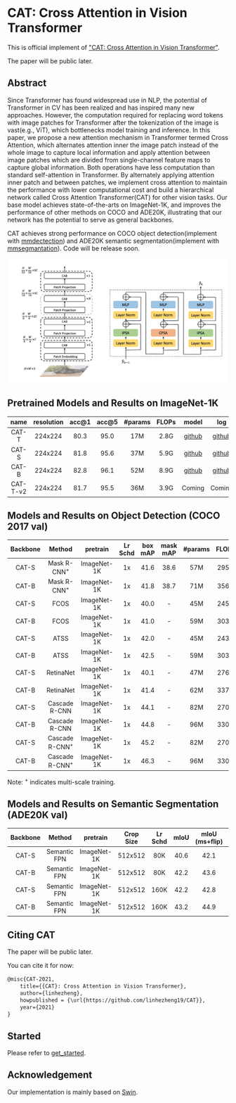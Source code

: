 # CAT: Cross Attention in Vision Transformer

This is official implement of ["CAT: Cross Attention in Vision Transformer"]().

The paper will be public later.

## Abstract

Since Transformer has found widespread use in NLP, the potential of Transformer in CV has been realized and has inspired many new approaches. However, the computation required for replacing word tokens with image patches for Transformer after the tokenization of the image is vast(e.g., ViT), which bottlenecks model training and inference. In this paper, we propose a new attention mechanism in Transformer termed Cross Attention, which alternates attention inner the image patch instead of the whole image to capture local information and apply attention between image patches which are divided from single-channel feature maps to capture global information. Both operations have less computation than standard self-attention in Transformer. By alternately applying attention inner patch and between patches, we implement cross attention to maintain the performance with lower computational cost and build a hierarchical network called Cross Attention Transformer(CAT) for other vision tasks. Our base model achieves state-of-the-arts on ImageNet-1K, and improves the performance of other methods on COCO and ADE20K, illustrating that our network has the potential to serve as general backbones.

CAT achieves strong performance on COCO object detection(implement with [mmdectection](https://github.com/open-mmlab/mmdetection)) and ADE20K semantic segmentation(implement with [mmsegmantation](https://github.com/open-mmlab/mmsegmentation)). Code will be release soon.

![architecture](figures/architecture.jpg)

## Pretrained Models and Results on ImageNet-1K

| name  | resolution |acc@1 | acc@5 | #params | FLOPs | model | log |
| :---: | :---: | :---: | :---: | :---: | :---: |:---: |:---: |
| CAT-T | 224x224 | 80.3 | 95.0 | 17M | 2.8G | [github](https://github.com/linhezheng19/CAT/releases/download/untagged-0f39dafcec47a4003737/cat_tiny.pth) | [github](https://github.com/linhezheng19/CAT/releases/download/untagged-66ed5a7bb12a93907ecf/cat_tiny_log.txt)|
| CAT-S | 224x224 | 81.8 | 95.6 | 37M | 5.9G | [github](https://github.com/linhezheng19/CAT/releases/download/untagged-0f39dafcec47a4003737/cat_small.pth) | [github](https://github.com/linhezheng19/CAT/releases/download/untagged-66ed5a7bb12a93907ecf/cat_small_log.txt) |
| CAT-B | 224x224 | 82.8 | 96.1 | 52M | 8.9G  | [github](https://github.com/linhezheng19/CAT/releases/download/untagged-0f39dafcec47a4003737/cat_base.pth) | [github](https://github.com/linhezheng19/CAT/releases/download/untagged-66ed5a7bb12a93907ecf/cat_base_log.txt) |
| CAT-T-v2 | 224x224 | 81.7 | 95.5 | 36M | 3.9G  | Coming | Coming|

## Models and Results on Object Detection (COCO 2017 val)

| Backbone | Method | pretrain | Lr Schd | box mAP | mask mAP | #params | FLOPs | model | log |
| :---: | :---: | :---: | :---: | :---: | :---: | :---: | :---: | :---: | :---: |
| CAT-S | Mask R-CNN<sup>+</sup> | ImageNet-1K | 1x | 41.6 | 38.6 | 57M | 295G | [github](https://github.com/linhezheng19/CAT/releases/download/untagged-0f39dafcec47a4003737/mask_rcnn_cat_small_1x_ms.pth) | [github](https://github.com/linhezheng19/CAT/releases/download/untagged-66ed5a7bb12a93907ecf/mask_rcnn_cat_small_1x_ms.txt)|
| CAT-B | Mask R-CNN<sup>+</sup> | ImageNet-1K | 1x | 41.8 | 38.7 | 71M | 356G | [github](https://github.com/linhezheng19/CAT/releases/download/untagged-0f39dafcec47a4003737/mask_rcnn_cat_base_1x_ms.pth) | [github](https://github.com/linhezheng19/CAT/releases/download/untagged-66ed5a7bb12a93907ecf/mask_rcnn_cat_base_1x_ms.txt)|
| CAT-S | FCOS | ImageNet-1K | 1x | 40.0 | - | 45M | 245G | [github](https://github.com/linhezheng19/CAT/releases/download/untagged-0f39dafcec47a4003737/fcos_cat_small_1x.pth) | [github](https://github.com/linhezheng19/CAT/releases/download/untagged-66ed5a7bb12a93907ecf/fcos_cat_samll_1x.txt)|
| CAT-B | FCOS | ImageNet-1K | 1x | 41.0 | - | 59M | 303G | [github](https://github.com/linhezheng19/CAT/releases/download/untagged-66ed5a7bb12a93907ecf/fcos_cat_base_1x.pth) | [github](https://github.com/linhezheng19/CAT/releases/download/untagged-66ed5a7bb12a93907ecf/fcos_cat_base_1x.txt)|
| CAT-S | ATSS | ImageNet-1K | 1x | 42.0 | - | 45M | 243G | [github](https://github.com/linhezheng19/CAT/releases/download/untagged-0f39dafcec47a4003737/atss_cat_small_1x.pth) | [github](https://github.com/linhezheng19/CAT/releases/download/untagged-66ed5a7bb12a93907ecf/atss_cat_small_1x.txt)|
| CAT-B | ATSS | ImageNet-1K | 1x | 42.5 | - | 59M | 303G | [github](https://github.com/linhezheng19/CAT/releases/download/untagged-0f39dafcec47a4003737/atss_cat_base_1x.pth) | [github](https://github.com/linhezheng19/CAT/releases/download/untagged-66ed5a7bb12a93907ecf/atss_cat_base_1x.txt)|
| CAT-S | RetinaNet | ImageNet-1K | 1x | 40.1 | - | 47M | 276G | [github](https://github.com/linhezheng19/CAT/releases/download/untagged-0f39dafcec47a4003737/retinanet_cat_small_1x.pth) | [github](https://github.com/linhezheng19/CAT/releases/download/untagged-66ed5a7bb12a93907ecf/retinanet_cat_small_1x.txt)|
| CAT-B | RetinaNet | ImageNet-1K | 1x | 41.4 | - | 62M | 337G | [github](https://github.com/linhezheng19/CAT/releases/download/untagged-0f39dafcec47a4003737/retinanet_cat_base_1x.pth) | [github](https://github.com/linhezheng19/CAT/releases/download/untagged-66ed5a7bb12a93907ecf/retinanet_cat_base_1x.txt)|
| CAT-S | Cascade R-CNN | ImageNet-1K | 1x | 44.1 | - | 82M | 270G | [github](https://github.com/linhezheng19/CAT/releases/download/untagged-0f39dafcec47a4003737/cascade_rcnn_cat_small_1x.pth) | [github](https://github.com/linhezheng19/CAT/releases/download/untagged-66ed5a7bb12a93907ecf/cascade_cat_small_1x.txt)|
| CAT-B | Cascade R-CNN | ImageNet-1K | 1x | 44.8 | - | 96M | 330G | [github](https://github.com/linhezheng19/CAT/releases/download/untagged-0f39dafcec47a4003737/cascade_rcnn_cat_base_1x.pth) | [github](https://github.com/linhezheng19/CAT/releases/download/untagged-66ed5a7bb12a93907ecf/cascade_cat_base_1x.txt)|
| CAT-S | Cascade R-CNN<sup>+</sup> | ImageNet-1K | 1x | 45.2 | - | 82M | 270G | [github](https://github.com/linhezheng19/CAT/releases/download/untagged-0f39dafcec47a4003737/cascade_rcnn_cat_small_1x_ms.pth) | [github](https://github.com/linhezheng19/CAT/releases/download/untagged-66ed5a7bb12a93907ecf/cascade_cat_small_1x_ms.txt)|
| CAT-B | Cascade R-CNN<sup>+</sup> | ImageNet-1K | 1x | 46.3 | - | 96M | 330G | [github](https://github.com/linhezheng19/CAT/releases/download/untagged-0f39dafcec47a4003737/cascade_rcnn_cat_base_1x_ms.pth) | [github](https://github.com/linhezheng19/CAT/releases/download/untagged-66ed5a7bb12a93907ecf/cascade_cat_base_1x_ms.txt)|

Note: <sup>+</sup> indicates multi-scale training.

## Models and Results on Semantic Segmentation (ADE20K val)

| Backbone | Method | pretrain | Crop Size | Lr Schd | mIoU | mIoU (ms+flip) | #params | FLOPs | model | log |
| :---: | :---: | :---: | :---: | :---: | :---: | :---: | :---: | :---: | :---: | :---: | 
| CAT-S | Semantic FPN | ImageNet-1K | 512x512 | 80K | 40.6 | 42.1 | 41M | 214G | [github](https://github.com/linhezheng19/CAT/releases/download/untagged-0f39dafcec47a4003737/semantic_fpn_cat_small_80k_ade20k.pth) | [github](https://github.com/linhezheng19/CAT/releases/download/untagged-66ed5a7bb12a93907ecf/semantic_fpn_cat_small_80k_ade20k.txt) |
| CAT-B | Semantic FPN | ImageNet-1K | 512x512 | 80K | 42.2 | 43.6 | 55M | 276G | [github](https://github.com/linhezheng19/CAT/releases/download/untagged-0f39dafcec47a4003737/semantic_fpn_cat_base_80k_ade20k.pth) | [github](https://github.com/linhezheng19/CAT/releases/download/untagged-66ed5a7bb12a93907ecf/semantic_fpn_cat_base_80k_ade20k.txt) |
| CAT-S | Semantic FPN | ImageNet-1K | 512x512 | 160K | 42.2 | 42.8 | 41M | 214G | [github](https://github.com/linhezheng19/CAT/releases/download/untagged-0f39dafcec47a4003737/semantic_fpn_cat_small_160k_ade20k.pth) | [github](https://github.com/linhezheng19/CAT/releases/download/untagged-66ed5a7bb12a93907ecf/semantic_fpn_cat_small_160k_ade20k.txt) |
| CAT-B | Semantic FPN | ImageNet-1K | 512x512 | 160K | 43.2 | 44.9 | 55M | 276G | [github](https://github.com/linhezheng19/CAT/releases/download/untagged-0f39dafcec47a4003737/semantic_fpn_cat_base_160k_ade20k.pth) | [github](https://github.com/linhezheng19/CAT/releases/download/untagged-66ed5a7bb12a93907ecf/semantic_fpn_cat_base_160k_ade20k.txt) |

## Citing CAT

The paper will be public later.

You can cite it for now:
```
@misc{CAT-2021,
    title={{CAT}: Cross Attention in Vision Transformer},
    author={linhezheng},
    howpublished = {\url{https://github.com/linhezheng19/CAT}},
    year={2021}
}
```

## Started

Please refer to [get_started](get_started.md).

## Acknowledgement

Our implementation is mainly based on [Swin](https://github.com/microsoft/Swin-Transformer).
